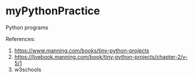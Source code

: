 # myPythonPractice
Python programs

References: 
1. https://www.manning.com/books/tiny-python-projects
2. https://livebook.manning.com/book/tiny-python-projects/chapter-2/v-5/1
3. w3schools

